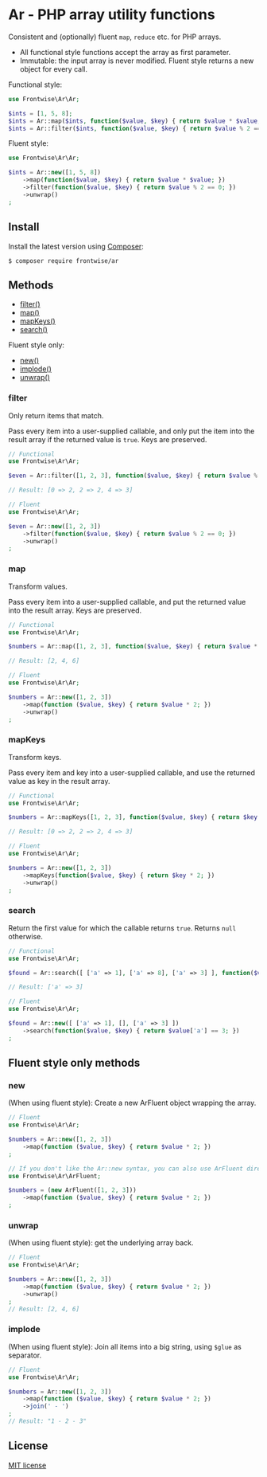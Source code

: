 # Ar - PHP array utility functions

<!-- [![Build Status](https://travis-ci.org/adbario/php-dot-notation.svg?branch=2.x)](https://travis-ci.org/adbario/php-dot-notation)
[![Coverage Status](https://coveralls.io/repos/github/adbario/php-dot-notation/badge.svg?branch=2.x)](https://coveralls.io/github/adbario/php-dot-notation?branch=2.x)
[![Total Downloads](https://poser.pugx.org/adbario/php-dot-notation/downloads)](https://packagist.org/packages/adbario/php-dot-notation)
[![License](https://poser.pugx.org/adbario/php-dot-notation/license)](LICENSE.md) -->

Consistent and (optionally) fluent `map`, `reduce` etc. for PHP arrays.

* All functional style functions accept the array as first parameter.
* Immutable: the input array is never modified. Fluent style returns a new object for every call.

Functional style:

```php
use Frontwise\Ar\Ar;

$ints = [1, 5, 8];
$ints = Ar::map($ints, function($value, $key) { return $value * $value; });
$ints = Ar::filter($ints, function($value, $key) { return $value % 2 == 0; })
```

Fluent style:

```php
use Frontwise\Ar\Ar;

$ints = Ar::new([1, 5, 8])
    ->map(function($value, $key) { return $value * $value; })
    ->filter(function($value, $key) { return $value % 2 == 0; })
    ->unwrap()
;
```

## Install

Install the latest version using [Composer](https://getcomposer.org/):

```
$ composer require frontwise/ar
```

## Methods

- [filter()](#filter)
- [map()](#map)
- [mapKeys()](#mapKeys)
- [search()](#search)

Fluent style only:

- [new()](#new)
- [implode()](#implode)
- [unwrap()](#unwrap)



<a name="filter"></a>
### filter

Only return items that match.

Pass every item into a user-supplied callable, and only put the item into the result array if the returned value is `true`.
Keys are preserved.

```php
// Functional
use Frontwise\Ar\Ar;

$even = Ar::filter([1, 2, 3], function($value, $key) { return $value % 2 == 0; }); 

// Result: [0 => 2, 2 => 2, 4 => 3]
```

```php
// Fluent
use Frontwise\Ar\Ar;

$even = Ar::new([1, 2, 3])
    ->filter(function($value, $key) { return $value % 2 == 0; })
    ->unwrap()
;
```



<a name="map"></a>
### map

Transform values.

Pass every item into a user-supplied callable, and put the returned value into the result array.
Keys are preserved.

```php
// Functional
use Frontwise\Ar\Ar;

$numbers = Ar::map([1, 2, 3], function($value, $key) { return $value * 2; }); 

// Result: [2, 4, 6]
```

```php
// Fluent
use Frontwise\Ar\Ar;

$numbers = Ar::new([1, 2, 3])
    ->map(function ($value, $key) { return $value * 2; })
    ->unwrap()
;
```



<a name="mapKeys"></a>
### mapKeys

Transform keys.

Pass every item and key into a user-supplied callable, and use the returned value as key in the result array.

```php
// Functional
use Frontwise\Ar\Ar;

$numbers = Ar::mapKeys([1, 2, 3], function($value, $key) { return $key * 2; }); 

// Result: [0 => 2, 2 => 2, 4 => 3]
```

```php
// Fluent
use Frontwise\Ar\Ar;

$numbers = Ar::new([1, 2, 3])
    ->mapKeys(function($value, $key) { return $key * 2; })
    ->unwrap()
;
```



<a name="search"></a>
### search

Return the first value for which the callable returns `true`.
Returns `null` otherwise.

```php
// Functional
use Frontwise\Ar\Ar;

$found = Ar::search([ ['a' => 1], ['a' => 8], ['a' => 3] ], function($value, $key) { return $value['a'] == 3; }); 

// Result: ['a' => 3]
```

```php
// Fluent
use Frontwise\Ar\Ar;

$found = Ar::new([ ['a' => 1], [], ['a' => 3] ])
    ->search(function($value, $key) { return $value['a'] == 3; })
;
```



## Fluent style only methods




<a name="new"></a>
### new

(When using fluent style): Create a new ArFluent object wrapping the array.

```php
// Fluent
use Frontwise\Ar\Ar;

$numbers = Ar::new([1, 2, 3])
    ->map(function ($value, $key) { return $value * 2; })
;

// If you don't like the Ar::new syntax, you can also use ArFluent directly:
use Frontwise\Ar\ArFluent;

$numbers = (new ArFluent([1, 2, 3]))
    ->map(function ($value, $key) { return $value * 2; })
;

```



<a name="unwrap"></a>
### unwrap

(When using fluent style): get the underlying array back.

```php
// Fluent
use Frontwise\Ar\Ar;

$numbers = Ar::new([1, 2, 3])
    ->map(function ($value, $key) { return $value * 2; })
    ->unwrap()
;
// Result: [2, 4, 6]
```




<a name="implode"></a>
### implode

(When using fluent style): Join all items into a big string, using `$glue` as separator.

```php
// Fluent
use Frontwise\Ar\Ar;

$numbers = Ar::new([1, 2, 3])
    ->map(function ($value, $key) { return $value * 2; })
    ->join(' - ')
;
// Result: "1 - 2 - 3"
```



## License

[MIT license](LICENSE)
